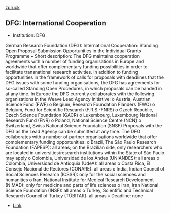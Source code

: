 [zurück](/funding/)

## DFG: International Cooperation


* Institution: DFG

German Research Foundation (DFG): International Cooperation: Standing Open Proposal Submission Opportunities in the Individual Grants Programme
•
Short description: The DFG maintains cooperation agreements with a number of funding organisations in Europe and worldwide that offer complementary funding possibilities in order to facilitate transnational research activities. In addition to funding opportunities in the framework of calls for proposals with deadlines that the DFG issues with some funding organisations, the DFG has agreements for so-called Standing Open Procedures, in which proposals can be handed in at any time.
In Europe the DFG currently collaborates with the following organisations in the Weave Lead Agency Initiative:
o
Austria, Austrian Science Fund (FWF)
o
Belgium, Research Foundation Flanders (FWO)
o
Belgium, Fund for Scientific Research (F.R.S.-FNRS)
o
Czech Republic, Czech Science Foundation (GACR)
o
Luxembourg, Luxembourg National Research Fund (FNR)
o
Poland, National Science Centre (NCN)
o
Switzerland, Swiss National Science Foundation (SNSF)
Proposals with the DFG as the Lead Agency can be submitted at any time.
The DFG collaborates with a number of partner organisations worldwide that offer complementary funding opportunities:
o
Brazil, The São Paulo Research Foundation (FAPESP): all areas; on the Brazilian side, only researchers who are located in universities/research institutions within the State of São Paulo may apply
o
Colombia, Universidad de los Andes (UNIANDES): all areas
o
Colombia, Universidad de Antioquia (UdeA): all areas
o
Costa Rica, El Consejo Nacional de Rectores (CONARE): all areas
o
India, Indian Council of Social Sciences Research (ICSSR): only for the social sciences and humanities
o
Iran, National Institute for Medical Research Development (NIMAD): only for medicine and parts of life sciences
o
Iran, Iran National Science Foundation (INSF): all areas
o
Turkey, Scientific and Technical Research Council of Turkey (TÜBITAK): all areas
•
Deadline: none

* [Link](https://www.dfg.de/de/aktuelles/neuigkeiten-themen/info-wissenschaft/2022/info-wissenschaft-22-80)